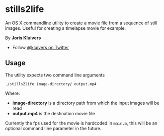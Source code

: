stills2life
===============

An OS X commandline utility to create a movie file from a sequence of still images. Useful for creating a timelapse movie for example.

By **Joris Kluivers**

- Follow [@kluivers on Twitter][twitter]

## Usage

The utility expects two command line arguments

    ./stills2life image-directory/ output.mp4
    
Where:

 - **image-directory** is a directory path from which the input images will be read
 - **output.mp4** is the destination movie file

Currently the fps used for the movie is hardcoded in `main.m`, this will be an optional command line parameter in the future.

[twitter]: http://twitter.com/kluivers
